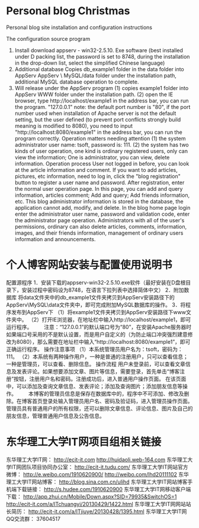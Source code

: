 Personal blog Christmas
=======================================================================================================================
Personal blog site installation and configuration instructions

The configuration source program
1. Install download appserv - win32-2.5.10. Exe software (best installed under D packing list, the password is set to 8748, during the installation in the drop-down list, select the simplified Chinese language)
2. Additional database
Copies db_example1 folder in the data folder into AppServ AppServ \ MySQL/data folder under the installation path, additional MySQL database operation to complete.
3. Will release under the AppServ program
(1) copies example1 folder into AppServ WWW folder under the installation path.
(2) open the IE browser, type http://localhost/example1 in the address bar, you can run the program.
"127.0.0.1" note: the default port number is "80", if the port number used when installation of Apache server is not the default setting, but the user defined (to prevent port conflicts strongly build meaning is modified to 8080), you need to input "http://localhost:8080/example1" in the address bar, you can run the program correctly.
Operation matters needing attention
(1) the system administrator user name: tsoft, password is: 111.
(2) the system has two kinds of user operation, one kind is ordinary registered users, only can view the information; One is administrator, you can view, delete information.
Operation process
User not logged in before, you can look at the article information and comment. If you want to add articles, pictures, etc information, need to log in, click the "blog registration" button to register a user name and password. After registration, enter the normal user operation page.
In this page, you can add and query information, articles comment; Add and query; Add friends information, etc.
This blog administrator information is stored in the database, the application cannot add, modify, and delete. In the blog home page login enter the administrator user name, password and validation code, enter the administrator page operation. Administrators with all of the user's permissions, ordinary can also delete articles, comments, information, images, and their friends information, management of ordinary users information and announcements.

个人博客网站安装与配置使用说明书
=======================================================================================================================

配置源程序
1．安装下载的appserv-win32-2.5.10.exe软件（最好安装在D盘根目录下，安装过程中密码设为8748，在语言下拉列表中选择简体中文）
2．附加数据库
将data文件夹中的db_example1文件夹拷贝到AppServ安装路径下的AppServ\MySQL\data文件夹中，即可完成附加MySQL数据库的操作。
3．将程序发布到AppServ下
（1）将example1文件夹拷贝到AppServ安装路径下www文件夹中。
（2）打开IE浏览器，在地址栏中输入http://localhost/example1，即可运行程序。
　　注意：“127.0.0.1”的默认端口号为“80”，在安装Apache服务器时如果端口号采用的不是默认设置，而是用户自定义的（为防止端口冲突强烈建意修改为8080），那么需要在地址栏中输入“http://localhost:8080/example1”，即可正确运行程序。
操作注意事项
（1）本系统管理员用户名为：tsoft，密码为：111。
（2）本系统有两种操作用户，一种是普通的注册用户，只可以查看信息；一种是管理员，可以查看、删除信息。
操作流程
用户未登录前，可以查看文章信息及发表评论。如果想要添加文章、图片等信息，需要登录，首先单击“博客注册”按钮，注册用户名和密码。注册成功后，进入普通用户操作页面。
在该页面中，可以添加及查询文章信息、发表评论；添加及查询图片；添加朋友信息等操作。
　　本博客的管理员信息是保存在数据库中的，程序中不可添加、修改及删除。在博客首页登录处输入管理员用户名、密码及验证码，进入管理员操作页面。管理员具有普通用户的所有权限，还可以删除文章信息、评论信息、图片及自己的朋友信息，管理普通用户信息及公告信息。

东华理工大学IT网项目组相关链接
==========================================================================================================================
东华理工大学IT网：
  http://ecit-it.com
  http://huidaoli.web-164.com
东华理工大学IT网团队项目协同办公室：
  http://ecit-it.tudu.com/
东华理工大学IT网站官方微博：
  http://e.weibo.com/1910620900/ 
  http://weibo.com/lhd20111102
东华理工大学IT网站博客：
  http://blog.sina.com.cn/ulihd
东华理工大学IT网站博客手机端下载链接：
  http://s.hudee.com/1910620900
东华理工大学IT网移动客户端下载：
  http://app.zhui.cn/Mobile/Down.aspx?SID=79935&SwitchOS=1
  http://ecit-it.com/a/ITchuangyi/20130429/1422.html
东华理工大学IT网网站站长简历：
  http://ecit-it.com/a/ITjiuye/20130428/1395.html
东华理工大学IT网QQ交流群：
  37604517
